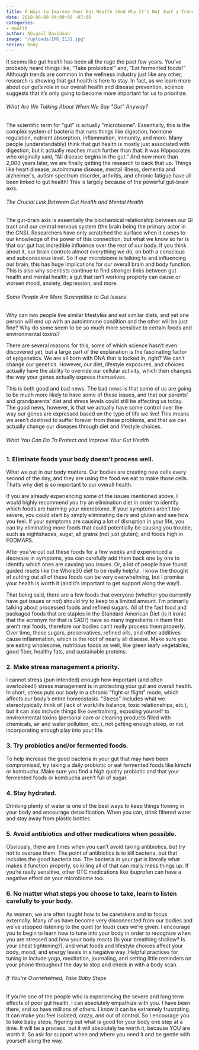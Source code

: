 ```yaml
---
title: 6 Ways to Improve Your Gut Health (And Why It's Not Just a Trend)
date: 2018-06-08 04:00:00 -07:00
categories:
- Health
author: Abigail Davidson
image: "/uploads/IMG_2131.jpg"
series: Body
---
```


It seems like gut health has been all the rage the past few years. You’ve probably heard things like, “Take probiotics!” and, “Eat fermented foods!” Although trends are common in the wellness industry just like any other, research is showing that gut health is here to stay. In fact, as we learn more about our gut’s role in our overall health and disease prevention, science suggests that it’s only going to become more important for us to prioritize.

###### What Are We Talking About When We Say "Gut" Anyway?

The scientific term for "gut" is actually "microbiome". Essentially, this is the complex system of bacteria that runs things like digestion, hormone regulation, nutrient absorption, inflammation, immunity, and more. Many people (understandably) think that gut health is mostly just associated with digestion, but it actually reaches much further than that. It was Hippocrates who originally said, “All disease begins in the gut.” And now more than 2,000 years later, we are finally getting the research to back that up. Things like heart disease, autoimmune disease, mental illness, dementia and alzheimer's, autism spectrum disorder, arthritis, and chronic fatigue have all been linked to gut health! This is largely because of the powerful gut-brain axis.

###### The Crucial Link Between Gut Health and Mental Health

The gut-brain axis is essentially the biochemical relationship between our GI tract and our central nervous system (the brain being the primary actor in the CNS). Researchers have only scratched the surface when it comes to our knowledge of the power of this connection, but what we know so far is that our gut has incredible influence over the rest of our body. If you think about it, our brain controls almost everything we do, on both a conscious and subconscious level. So if our microbiome is talking to and influencing our brain, this has huge implications for our overall brain and body function. This is also why scientists continue to find stronger links between gut health and mental health; a gut that isn’t working properly can cause or worsen mood, anxiety, depression, and more.

###### Some People Are More Susceptible to Gut Issues

Why can two people live similar lifestyles and eat similar diets, and yet one person will end up with an autoimmune condition and the other will be just fine? Why do some seem to be so much more sensitive to certain foods and environmental toxins?

There are several reasons for this, some of which science hasn’t even discovered yet, but a large part of the explanation is the fascinating factor of epigenetics. We are all born with DNA that is locked in, right? We can’t change our genetics. However, our diet, lifestyle exposures, and choices actually have the ability to override our cellular activity, which then changes the way your genes actually express themselves. 

This is both good and bad news. The bad news is that some of us are going to be much more likely to have some of these issues, and that our parents’ and grandparents’ diet and stress levels could still be affecting us today. The good news, however, is that we actually have some control over the way our genes are expressed based on the type of life we live! This means we aren’t destined to suffer forever from these problems, and that we can actually change our diseases through diet and lifestyle choices.

###### What You Can Do To Protect and Improve Your Gut Health

### 1. Eliminate foods your body doesn’t process well.

What we put in our body matters. Our bodies are creating new cells every second of the day, and they are using the food we eat to make those cells. That’s why diet is so important to our overall health.

If you are already experiencing some of the issues mentioned above, I would highly recommend you try an elimination diet in order to identify which foods are harming your microbiome. If your symptoms aren’t too severe, you could start by simply eliminating dairy and gluten and see how you feel. If your symptoms are causing a lot of disruption in your life, you can try eliminating more foods that could potentially be causing you trouble, such as nightshades, sugar, all grains (not just gluten), and foods high in FODMAPS. 

After you’ve cut out these foods for a few weeks and experienced a decrease in symptoms, you can carefully add them back one by one to identify which ones are causing you issues. Or, a lot of people have found guided resets like the Whole30 diet to be really helpful. I know the thought of cutting out all of these foods can be very overwhelming, but I promise your health is worth it (and it’s important to get support along the way!).

That being said, there are a few foods that everyone (whether you currently have gut issues or not) should try to keep to a limited amount. I’m primarily talking about processed foods and refined sugars. All of the fast food and packaged foods that are staples in the Standard American Diet (is it ironic that the acronym for that is SAD?) have so many ingredients in them that aren’t real foods, therefore our bodies can’t really process them properly. Over time, these sugars, preservatives, refined oils, and other additives cause inflammation, which is the root of nearly all disease. Make sure you are eating wholesome, nutritious foods as well, like green leafy vegetables, good fiber, healthy fats, and sustainable proteins.

### 2. Make stress management a priority.

I cannot stress (pun intended) enough how important (and often overlooked!) stress management is in protecting your gut and overall health. In short, stress puts our body in a chronic "fight or flight" mode, which affects our body’s entire homeostasis. "Stress" includes what we stereotypically think of (lack of work/life balance, toxic relationships, etc.), but it can also include things like overtraining, exposing yourself to environmental toxins (personal care or cleaning products filled with chemicals, air and water pollution, etc.), not getting enough sleep, or not incorporating enough play into your life.

### 3. Try probiotics and/or fermented foods.

To help increase the good bacteria in your gut that may have been compromised, try taking a daily probiotic or eat fermented foods like kimchi or kombucha. Make sure you find a high quality probiotic and that your fermented foods or kombucha aren’t full of sugar.

### 4. Stay hydrated.

Drinking plenty of water is one of the best ways to keep things flowing in your body and encourage detoxification. When you can, drink filtered water and stay away from plastic bottles.

### 5. Avoid antibiotics and other medications when possible.

Obviously, there are times when you can’t avoid taking antibiotics, but try not to overuse them. The point of antibiotics is to kill bacteria, but that includes the good bacteria too. The bacteria in your gut is literally what makes it function properly, so killing all of that can really mess things up. If you’re really sensitive, other OTC medications like ibuprofen can have a negative effect on your microbiome too.

### 6. No matter what steps you choose to take, learn to listen carefully to your body.

As women, we are often taught how to be caretakers and to focus externally. Many of us have become very disconnected from our bodies and we’ve stopped listening to the quiet (or loud) cues we’re given. I encourage you to begin to learn how to tune into your body in order to recognize when you are stressed and how your body reacts (Is your breathing shallow? Is your chest tightening?), and what foods and lifestyle choices affect your body, mood, and energy levels in a negative way. Helpful practices for tuning in include yoga, meditation, journaling, and setting little reminders on your phone throughout the day to stop and check in with a body scan.

###### If You’re Overwhelmed, Take Baby Steps

If you’re one of the people who is experiencing the severe and long term effects of poor gut health, I can absolutely empathize with you. I have been there, and so have millions of others. I know it can be extremely frustrating. It can make you feel isolated, crazy, and out of control. So I encourage you to take baby steps, figuring out what is good for your body one step at a time. It will be a process, but it will absolutely be worth it, because YOU are worth it. So ask for support when and where you need it and be gentle with yourself along the way. 